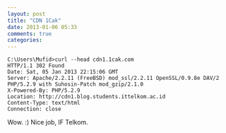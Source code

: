 ```yaml
---
layout: post
title: "CDN 1Cak"
date: 2013-01-06 05:33
comments: true
categories: 
---
```


	C:\Users\Mufid>curl --head cdn1.1cak.com
	HTTP/1.1 302 Found
	Date: Sat, 05 Jan 2013 22:15:06 GMT
	Server: Apache/2.2.11 (FreeBSD) mod_ssl/2.2.11 OpenSSL/0.9.8e DAV/2 PHP/5.2.9 with Suhosin-Patch mod_gzip/2.1.0
	X-Powered-By: PHP/5.2.9
	Location: http://cdn1.blog.students.ittelkom.ac.id
	Content-Type: text/html
	Connection: close

Wow. :) Nice job, IF Telkom.
